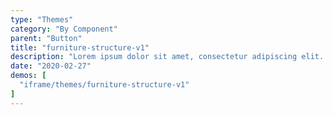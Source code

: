 ```yaml
---
type: "Themes"
category: "By Component"
parent: "Button"
title: "furniture-structure-v1"
description: "Lorem ipsum dolor sit amet, consectetur adipiscing elit. Nunc tempus laoreet leo sit amet iaculis."
date: "2020-02-27"
demos: [
  "iframe/themes/furniture-structure-v1"
]
---
```

